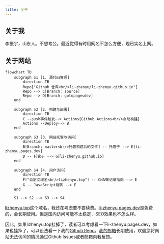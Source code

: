 ```yaml
---
title: 关于
---
```

## 关于我

李振宇，山东人。不想考公。最近觉得有时用网名不怎么方便，现已实名上网。

## 关于网站

```mermaid
flowchart TD
    subgraph S1 [1. 源代码管理]
        direction TB
        Repo["Github 仓库<br/>li-zhenyu/li-zhenyu.github.io"]
        Repo --> C[Branch: source]
        Repo --> D[Branch: gotopagesdev]
    end

    subgraph S2 [2. 构建与部署]
        direction TB
        C --push事件触发--> Actions[Github Actions<br/>自动构建]
        Actions --Deploy--> B
    end

    subgraph S3 [3. 网站托管与访问]
        direction TB
        B[Branch: master<br/>托管构建后的文件] -- 托管于 --> E[li-zhenyu.pages.dev]
        D -- 托管于 --> G[li-zhenyu.github.io]
    end

    subgraph S4 [4. 用户访问]
        direction TB
        F["自定义域名<br/>lizhenyu.top"] -- CNAME记录指向 --> E
        G -- JavaScript跳转 --> E
    end

    S1 --> S2 --> S3 --> S4
```

[lizhenyu.top](https://lizhenyu.top)这个域名，我还在考虑要不要续费。[li-zhenyu.pages.dev](https://li-zhenyu.pages.dev)是免费的，会长期使用。但是国内访问可能不太稳定，SEO效果也不怎么样。

因此，如果lizhenyu.top挂掉了，读者可以考虑看一下li-zhenyu.pages.dev，如果也挂掉了，可以设法看一下我的[Github Repo](https://github.com/li-zhenyu/li-zhenyu.github.io)。[我的邮箱](mailto:lizhenyu66666666@outlook.com)长期使用，欢迎您将网站无法访问的情况通过Github Issues或者邮箱向我反馈。